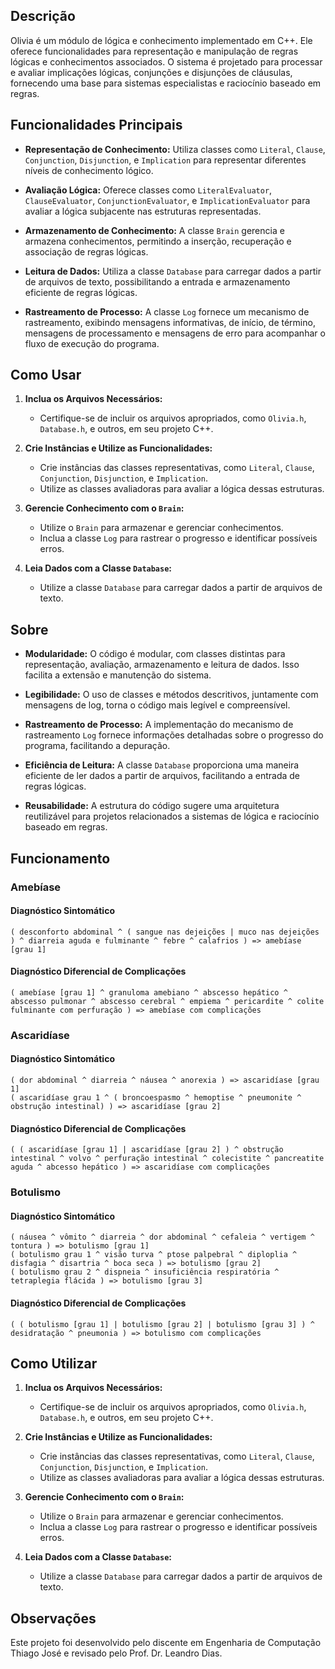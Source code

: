 ## Descrição

Olivia é um módulo de lógica e conhecimento implementado em C++. Ele oferece funcionalidades para representação e manipulação de regras lógicas e conhecimentos associados. O sistema é projetado para processar e avaliar implicações lógicas, conjunções e disjunções de cláusulas, fornecendo uma base para sistemas especialistas e raciocínio baseado em regras.

## Funcionalidades Principais

- **Representação de Conhecimento:** Utiliza classes como `Literal`, `Clause`, `Conjunction`, `Disjunction`, e `Implication` para representar diferentes níveis de conhecimento lógico.

- **Avaliação Lógica:** Oferece classes como `LiteralEvaluator`, `ClauseEvaluator`, `ConjunctionEvaluator`, e `ImplicationEvaluator` para avaliar a lógica subjacente nas estruturas representadas.

- **Armazenamento de Conhecimento:** A classe `Brain` gerencia e armazena conhecimentos, permitindo a inserção, recuperação e associação de regras lógicas.

- **Leitura de Dados:** Utiliza a classe `Database` para carregar dados a partir de arquivos de texto, possibilitando a entrada e armazenamento eficiente de regras lógicas.

- **Rastreamento de Processo:** A classe `Log` fornece um mecanismo de rastreamento, exibindo mensagens informativas, de início, de término, mensagens de processamento e mensagens de erro para acompanhar o fluxo de execução do programa.

## Como Usar

1. **Inclua os Arquivos Necessários:**
   - Certifique-se de incluir os arquivos apropriados, como `Olivia.h`, `Database.h`, e outros, em seu projeto C++.

2. **Crie Instâncias e Utilize as Funcionalidades:**
   - Crie instâncias das classes representativas, como `Literal`, `Clause`, `Conjunction`, `Disjunction`, e `Implication`.
   - Utilize as classes avaliadoras para avaliar a lógica dessas estruturas.

3. **Gerencie Conhecimento com o `Brain`:**
   - Utilize o `Brain` para armazenar e gerenciar conhecimentos.
   - Inclua a classe `Log` para rastrear o progresso e identificar possíveis erros.

4. **Leia Dados com a Classe `Database`:**
   - Utilize a classe `Database` para carregar dados a partir de arquivos de texto.

## Sobre

- **Modularidade:** O código é modular, com classes distintas para representação, avaliação, armazenamento e leitura de dados. Isso facilita a extensão e manutenção do sistema.

- **Legibilidade:** O uso de classes e métodos descritivos, juntamente com mensagens de log, torna o código mais legível e compreensível.

- **Rastreamento de Processo:** A implementação do mecanismo de rastreamento `Log` fornece informações detalhadas sobre o progresso do programa, facilitando a depuração.

- **Eficiência de Leitura:** A classe `Database` proporciona uma maneira eficiente de ler dados a partir de arquivos, facilitando a entrada de regras lógicas.

- **Reusabilidade:** A estrutura do código sugere uma arquitetura reutilizável para projetos relacionados a sistemas de lógica e raciocínio baseado em regras.

## Funcionamento

### Amebíase
#### Diagnóstico Sintomático
```plaintext
( desconforto abdominal ^ ( sangue nas dejeições | muco nas dejeições ) ^ diarreia aguda e fulminante ^ febre ^ calafrios ) => amebíase [grau 1]
```

#### Diagnóstico Diferencial de Complicações
```plaintext
( amebíase [grau 1] ^ granuloma amebiano ^ abscesso hepático ^ abscesso pulmonar ^ abscesso cerebral ^ empiema ^ pericardite ^ colite fulminante com perfuração ) => amebíase com complicações
```

### Ascaridíase
#### Diagnóstico Sintomático
```plaintext
( dor abdominal ^ diarreia ^ náusea ^ anorexia ) => ascaridíase [grau 1]
( ascaridíase grau 1 ^ ( broncoespasmo ^ hemoptise ^ pneumonite ^ obstrução intestinal) ) => ascaridíase [grau 2]
```

#### Diagnóstico Diferencial de Complicações
```plaintext
( ( ascaridíase [grau 1] | ascaridíase [grau 2] ) ^ obstrução intestinal ^ volvo ^ perfuração intestinal ^ colecistite ^ pancreatite aguda ^ abcesso hepático ) => ascaridíase com complicações
```

### Botulismo
#### Diagnóstico Sintomático
```plaintext
( náusea ^ vômito ^ diarreia ^ dor abdominal ^ cefaleia ^ vertigem ^ tontura ) => botulismo [grau 1]
( botulismo grau 1 ^ visão turva ^ ptose palpebral ^ diploplia ^ disfagia ^ disartria ^ boca seca ) => botulismo [grau 2]
( botulismo grau 2 ^ dispneia ^ insuficiência respiratória ^ tetraplegia flácida ) => botulismo [grau 3]
```

#### Diagnóstico Diferencial de Complicações
```plaintext
( ( botulismo [grau 1] | botulismo [grau 2] | botulismo [grau 3] ) ^ desidratação ^ pneumonia ) => botulismo com complicações
```

## Como Utilizar

1. **Inclua os Arquivos Necessários:**
   - Certifique-se de incluir os arquivos apropriados, como `Olivia.h`, `Database.h`, e outros, em seu projeto C++.

2. **Crie Instâncias e Utilize as Funcionalidades:**
   - Crie instâncias das classes representativas, como `Literal`, `Clause`, `Conjunction`, `Disjunction`, e `Implication`.
   - Utilize as classes avaliadoras para avaliar a lógica dessas estruturas.

3. **Gerencie Conhecimento com o `Brain`:**
   - Utilize o `Brain` para armazenar e gerenciar conhecimentos.
   - Inclua a classe `Log` para rastrear o progresso e identificar possíveis erros.

4. **Leia Dados com a Classe `Database`:**
   - Utilize a classe `Database` para carregar dados a partir de arquivos de texto.

## Observações

Este projeto foi desenvolvido pelo discente em Engenharia de Computação Thiago José e revisado pelo Prof. Dr. Leandro Dias.
